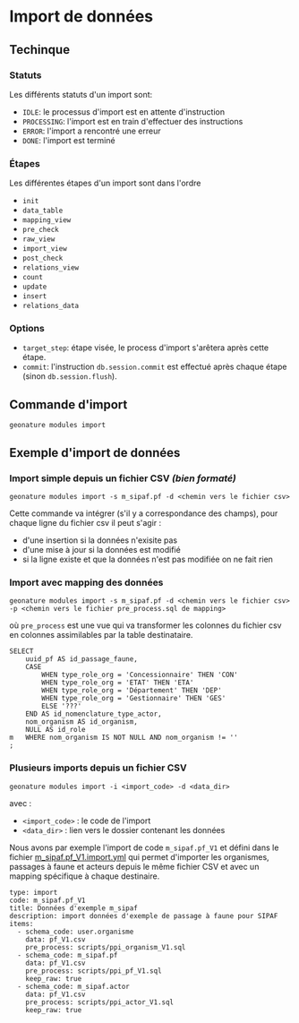 # Import de données

## Techinque

### Statuts

Les différents statuts d'un import sont:

- `IDLE`: le processus d'import est en attente d'instruction
- `PROCESSING`: l'import est en train d'effectuer des instructions
- `ERROR`: l'import a rencontré une erreur
- `DONE`: l'import est terminé

### Étapes

Les différentes étapes d'un import sont dans l'ordre

- `init`
- `data_table`
- `mapping_view`
- `pre_check`
- `raw_view`
- `import_view`
- `post_check`
- `relations_view`
- `count`
- `update`
- `insert`
- `relations_data`

### Options

- `target_step`: étape visée, le process d'import s'arêtera après cette étape.
- `commit`: l'instruction `db.session.commit` est effectué après chaque étape (sinon `db.session.flush`).







## Commande d'import

```
geonature modules import
```

## Exemple d'import de données


### Import simple depuis un fichier CSV *(bien formaté)*

```
geonature modules import -s m_sipaf.pf -d <chemin vers le fichier csv>
```

Cette commande va intégrer (s'il y a correspondance des champs), pour chaque ligne du fichier csv il peut s'agir :
- d'une insertion si la données n'exisite pas
- d'une mise à jour si la données est modifié
- si la ligne existe et que la données n'est pas modifiée on ne fait rien

### Import avec mapping des données

```
geonature modules import -s m_sipaf.pf -d <chemin vers le fichier csv> -p <chemin vers le fichier pre_process.sql de mapping>
```

où `pre_process` est une vue qui va transformer les colonnes du fichier csv en colonnes assimilables par la table destinataire.

```
SELECT
	uuid_pf AS id_passage_faune,
	CASE
		WHEN type_role_org = 'Concessionnaire' THEN 'CON'
		WHEN type_role_org = 'ETAT' THEN 'ETA'
		WHEN type_role_org = 'Département' THEN 'DEP'
		WHEN type_role_org = 'Gestionnaire' THEN 'GES'
		ELSE '???'
	END AS id_nomenclature_type_actor,
	nom_organism AS id_organism,
    NULL AS id_role
m	WHERE nom_organism IS NOT NULL AND nom_organism != ''
;
```


### Plusieurs imports depuis un fichier CSV

```
geonature modules import -i <import_code> -d <data_dir>
```

avec :

- `<import_code>` : le code de l'import
- `<data_dir>` : lien vers le dossier contenant les données

Nous avons par exemple l'import de code `m_sipaf.pf_V1` et défini dans le fichier [m_sipaf.pf_V1.import.yml](../config/modules/contrib/m_sipaf/imports/m_sipaf.pf_V1.import.yml) qui permet d'importer les organismes, passages à faune et acteurs depuis le même fichier CSV et avec un mapping spécifique à chaque destinaire.

```
type: import
code: m_sipaf.pf_V1
title: Données d'exemple m_sipaf
description: import données d'exemple de passage à faune pour SIPAF
items:
  - schema_code: user.organisme
    data: pf_V1.csv
    pre_process: scripts/ppi_organism_V1.sql
  - schema_code: m_sipaf.pf
    data: pf_V1.csv
    pre_process: scripts/ppi_pf_V1.sql
    keep_raw: true
  - schema_code: m_sipaf.actor
    data: pf_V1.csv
    pre_process: scripts/ppi_actor_V1.sql
    keep_raw: true
```
